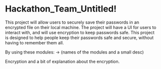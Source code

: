 # Hackathon_Team_Untitled!
 
This project will allow users to securely save their passwords in an encrypted file on their local machine. 
The project will have a UI for users to interact with, and will use encryption to keep passwords safe. This 
project is designed to help people keep their passwords safe and secure, without having to remember them all.

By using these modules: 
 -> (names of the modules and a small desc) 

Encryption and a bit of explanation about the encryption.
